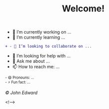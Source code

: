 <head>
</head>

<body>
<h1>Welcome!</h1><br>
</body>
 
- 🔭 I’m currently working on ...
- 🌱 I’m currently learning ...
```diff
+ - 👯 I’m looking to collaborate on ...
```
- 🤔 I’m looking for help with ...
- 💬 Ask me about ...
- 📫 How to reach me: ...

<footer>
<sub>- 😄 Pronouns: ...</sub><br>
<sup>- ⚡ Fun fact: ...</sup>
<p><i>&#169 John Edward</i></p> 
</footer>

<!-<style>
 h1 {
 text-align: center;
 }
</style>->
